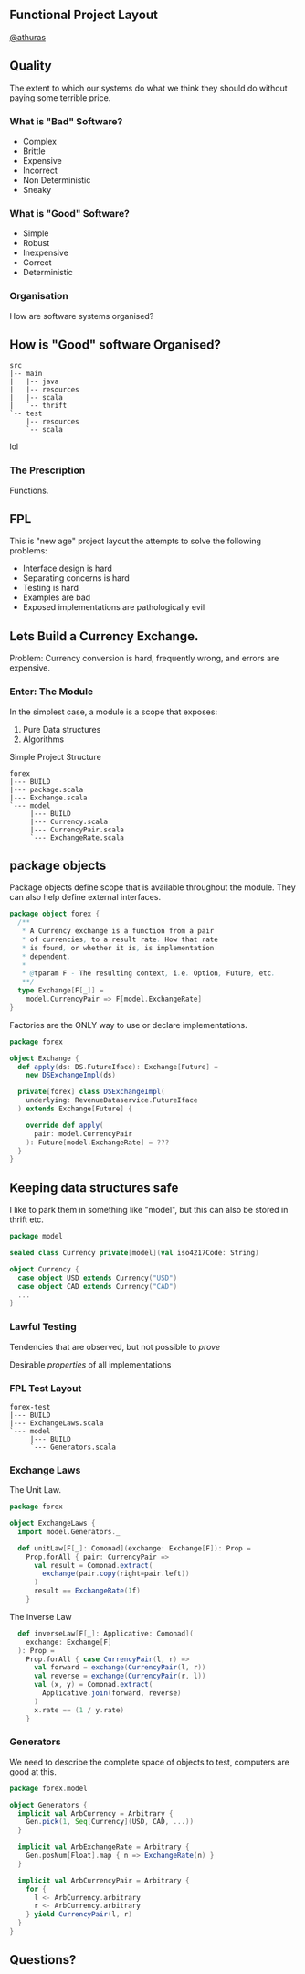 ## Functional Project Layout

[@athuras](https://www.twitter.com/athuras)



## Quality


The extent to which our systems do what we think they should do without paying some terrible price.



### What is "Bad" Software?


- Complex
- Brittle
- Expensive
- Incorrect
- Non Deterministic
- Sneaky



### What is "Good" Software?


- Simple
- Robust
- Inexpensive
- Correct
- Deterministic



### Organisation


How are software systems organised?



## How is "Good" software Organised?


```noformat
src
|-- main
|   |-- java
|   |-- resources
|   |-- scala
|   `-- thrift
`-- test
    |-- resources
    `-- scala
```


lol


### The Prescription


Functions.



## FPL

This is "new age" project layout the attempts to solve the following problems:


- Interface design is hard
- Separating concerns is hard
- Testing is hard
- Examples are bad
- Exposed implementations are pathologically evil



## Lets Build a Currency Exchange.

Problem: Currency conversion is hard, frequently wrong, and errors are expensive.



### Enter: The Module

In the simplest case, a module is a scope that exposes:
1. Pure Data structures
2. Algorithms


Simple Project Structure
```noformat
forex
|--- BUILD
|--- package.scala
|--- Exchange.scala
`--- model
     |--- BUILD
     |--- Currency.scala
     |--- CurrencyPair.scala
     `--- ExchangeRate.scala
```



## package objects

Package objects define scope that is available throughout the module.
They can also help define external interfaces.


```scala
package object forex {
  /**
   * A Currency exchange is a function from a pair
   * of currencies, to a result rate. How that rate
   * is found, or whether it is, is implementation
   * dependent.
   *
   * @tparam F - The resulting context, i.e. Option, Future, etc.
   **/
  type Exchange[F[_]] =
    model.CurrencyPair => F[model.ExchangeRate]
}
```


Factories are the ONLY way to use or declare implementations.

```scala
package forex

object Exchange {
  def apply(ds: DS.FutureIface): Exchange[Future] =
    new DSExchangeImpl(ds)

  private[forex] class DSExchangeImpl(
    underlying: RevenueDataservice.FutureIface
  ) extends Exchange[Future] {

    override def apply(
      pair: model.CurrencyPair
    ): Future[model.ExchangeRate] = ???
  }
}
```



## Keeping data structures safe

I like to park them in something like "model", but this can also be stored in thrift etc.


```scala
package model

sealed class Currency private[model](val iso4217Code: String)

object Currency {
  case object USD extends Currency("USD")
  case object CAD extends Currency("CAD")
  ...
}
```



### Lawful Testing


Tendencies that are observed, but not possible to _prove_


Desirable _properties_ of all implementations



### FPL Test Layout

```noformat
forex-test
|--- BUILD
|--- ExchangeLaws.scala
`--- model
     |--- BUILD
     `--- Generators.scala
```



### Exchange Laws


The Unit Law.
```scala
package forex

object ExchangeLaws {
  import model.Generators._

  def unitLaw[F[_]: Comonad](exchange: Exchange[F]): Prop =
    Prop.forAll { pair: CurrencyPair =>
      val result = Comonad.extract(
        exchange(pair.copy(right=pair.left))
      )
      result == ExchangeRate(1f)
    }
```


The Inverse Law

```scala
  def inverseLaw[F[_]: Applicative: Comonad](
    exchange: Exchange[F]
  ): Prop =
    Prop.forAll { case CurrencyPair(l, r) =>
      val forward = exchange(CurrencyPair(l, r))
      val reverse = exchange(CurrencyPair(r, l))
      val (x, y) = Comonad.extract(
        Applicative.join(forward, reverse)
      )
      x.rate == (1 / y.rate)
    }
```



### Generators


We need to describe the complete space of objects to test, computers are good at this.


```scala
package forex.model

object Generators {
  implicit val ArbCurrency = Arbitrary {
    Gen.pick(1, Seq[Currency](USD, CAD, ...))
  }

  implicit val ArbExchangeRate = Arbitrary {
    Gen.posNum[Float].map { n => ExchangeRate(n) }
  }

  implicit val ArbCurrencyPair = Arbitrary {
    for {
      l <- ArbCurrency.arbitrary
      r <- ArbCurrency.arbitrary
    } yield CurrencyPair(l, r)
  }
}
```



## Questions?
